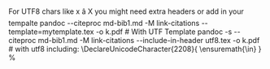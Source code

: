

For UTF8 chars like  x â X  you might need extra headers or add in your tempalte
    pandoc --citeproc  md-bib1.md -M link-citations --template=mytemplate.tex  -o k.pdf   # With UTF Template
    pandoc -s --citeproc  md-bib1.md -M link-citations  --include-in-header utf8.tex  -o k.pdf   # with utf8 including:
    \DeclareUnicodeCharacter{2208}{  \ensuremath{\in}  } % 

